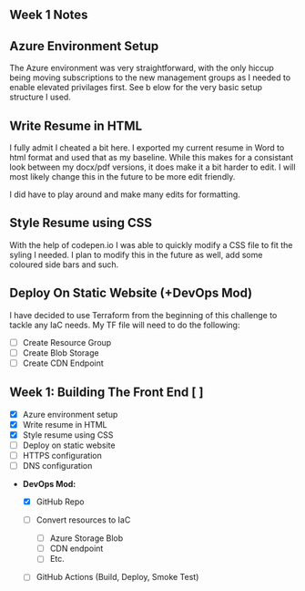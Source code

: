 ## Week 1 Notes

## Azure Environment Setup

The Azure environment was very straightforward, with the only hiccup being moving subscriptions to the new management groups as I needed to enable elevated privilages first. See b elow for the very basic setup structure I used. 

## Write Resume in HTML

I fully admit I cheated a bit here. I exported my current resume in Word to html format and used that as my baseline. While this makes for a consistant look between my docx/pdf versions, it does make it a bit harder to edit. I will most likely change this in the future to be more edit friendly. 

I did have to play around and make many edits for formatting.

## Style Resume using CSS

With the help of codepen.io I was able to quickly modify a CSS file to fit the syling I needed. I plan to modify this in the future as well, add some coloured side bars and such.

## Deploy On Static Website (+DevOps Mod)

I have decided to use Terraform from the beginning of this challenge to tackle any IaC needs. My TF file will need to do the following:
  - [ ] Create Resource Group
  - [ ] Create Blob Storage 
  - [ ] Create CDN Endpoint 

## Week 1: Building The Front End [ ]
  - [X] Azure environment setup 
  - [X] Write resume in HTML
  - [X] Style resume using CSS
  - [ ] Deploy on static website
  - [ ] HTTPS configuration 
  - [ ] DNS configuration 

  * **DevOps Mod:**
    - [X] GitHub Repo
    - [ ] Convert resources to IaC
      - [ ] Azure Storage Blob 
      - [ ] CDN endpoint 
      - [ ] Etc.
    - [ ] GitHub Actions (Build, Deploy, Smoke Test) 

